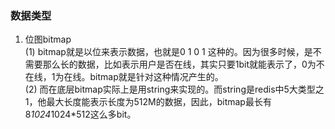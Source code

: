 ### 数据类型
1. 位图bitmap       
(1) bitmap就是以位来表示数据，也就是0 1 0 1 这种的。因为很多时候，是不需要那么长的数据，比如表示用户是否在线，其实只要1bit就能表示了，0为不在线，1为在线。bitmap就是针对这种情况产生的。    
(2) 而在底层bitmap实际上是用string来实现的。而string是redis中5大类型之1，他最大长度能表示长度为512M的数据，因此，bitmap最长有8*1024*1024*512这么多bit。

